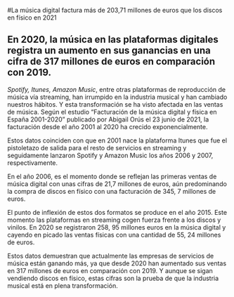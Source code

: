 #La música digital factura más de 203,71 millones de euros que los discos en físico en 2021

## En 2020, la música en las plataformas digitales registra un aumento en sus ganancias en una cifra de 317 millones de euros en comparación con 2019.


*Spotify, Itunes, Amazon Music*, entre otras plataformas de reproducción de música vía streaming, han irrumpido en la industria musical y han cambiado nuestros hábitos.  Y esta transformación se ha visto afectada en las ventas de música. Según el estudio “Facturación de la música digital y física en España 2001-2020” publicado por  Abigail Orús el 23 junio de 2021, la facturación desde el año 2001 al 2020 ha crecido exponencialmente. 

Estos datos coinciden con que en 2001 nace la plataforma Itunes que fue el pistoletazo de salida para el resto de servicios en streaming y seguidamente lanzaron Spotify y Amazon Music los años 2006 y 2007, respectivamente. 

En el año 2006, es el momento donde se reflejan las primeras ventas de música digital con unas cifras de 21,7 millones de euros, aún predominando la compra de discos en físico con una facturación de 345, 7 millones de euros. 

El punto de inflexión de estos dos formatos se produce en el año 2015. Este momento las plataformas en streaming cogen fuerza frente a los discos y vinilos. En 2020 se registraron 258, 95 millones euros en la música digital y cayendo en picado las ventas físicas con una cantidad de 55, 24 millones de euros.

Estos datos demuestran que actualmente las empresas de servicios de música están ganando más, ya que desde 2020 han aumentado sus ventas en 317 millones de euros en comparación con 2019. Y aunque se sigan vendiendo discos en físico, estas cifras son la prueba de que la industria musical está en plena transformación.
